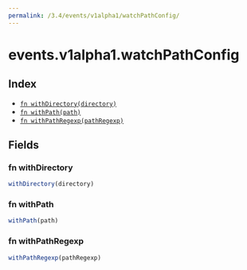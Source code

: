 ```yaml
---
permalink: /3.4/events/v1alpha1/watchPathConfig/
---
```


# events.v1alpha1.watchPathConfig



## Index

* [`fn withDirectory(directory)`](#fn-withdirectory)
* [`fn withPath(path)`](#fn-withpath)
* [`fn withPathRegexp(pathRegexp)`](#fn-withpathregexp)

## Fields

### fn withDirectory

```ts
withDirectory(directory)
```



### fn withPath

```ts
withPath(path)
```



### fn withPathRegexp

```ts
withPathRegexp(pathRegexp)
```

